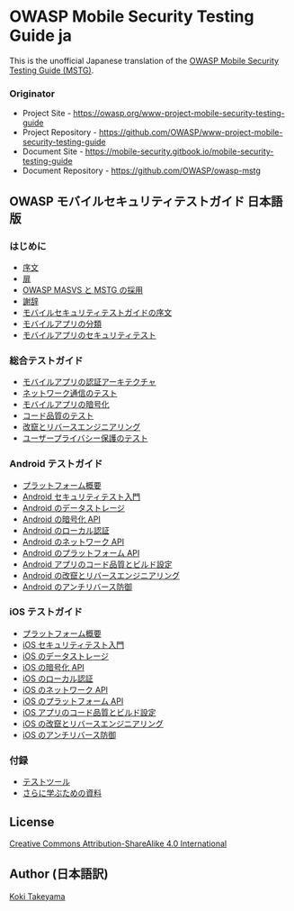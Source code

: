 # OWASP Mobile Security Testing Guide ja

This is the unofficial Japanese translation of the [OWASP Mobile Security Testing Guide (MSTG)](https://github.com/OWASP/owasp-mstg).

### Originator

- Project Site - <https://owasp.org/www-project-mobile-security-testing-guide>
- Project Repository - <https://github.com/OWASP/www-project-mobile-security-testing-guide>
- Document Site - <https://mobile-security.gitbook.io/mobile-security-testing-guide>
- Document Repository - <https://github.com/OWASP/owasp-mstg>

## OWASP モバイルセキュリティテストガイド 日本語版

### はじめに

- [序文](Document/0x01-Foreword.md)
- [扉](Document/0x02a-Frontispiece.md)
- [OWASP MASVS と MSTG の採用](Document/0x02b-MASVS-MSTG-Adoption.md)
- [謝辞](Document/0x02c-Acknowledgements.md)
- [モバイルセキュリティテストガイドの序文](Document/0x03-Overview.md)
- [モバイルアプリの分類](Document/0x04a-Mobile-App-Taxonomy.md)
- [モバイルアプリのセキュリティテスト](Document/0x04b-Mobile-App-Security-Testing.md)

### 総合テストガイド

- [モバイルアプリの認証アーキテクチャ](Document/0x04e-Testing-Authentication-and-Session-Management.md)
- [ネットワーク通信のテスト](Document/0x04f-Testing-Network-Communication.md)
- [モバイルアプリの暗号化](Document/0x04g-Testing-Cryptography.md)
- [コード品質のテスト](Document/0x04h-Testing-Code-Quality.md)
- [改竄とリバースエンジニアリング](Document/0x04c-Tampering-and-Reverse-Engineering.md)
- [ユーザープライバシー保護のテスト](Document/0x04i-Testing-User-Privacy-Protection.md)

### Android テストガイド

- [プラットフォーム概要](Document/0x05a-Platform-Overview.md)
- [Android セキュリティテスト入門](Document/0x05b-Basic-Security_Testing.md)
- [Android のデータストレージ](Document/0x05d-Testing-Data-Storage.md)
- [Android の暗号化 API](Document/0x05e-Testing-Cryptography.md)
- [Android のローカル認証](Document/0x05f-Testing-Local-Authentication.md)
- [Android のネットワーク API](Document/0x05g-Testing-Network-Communication.md)
- [Android のプラットフォーム API](Document/0x05h-Testing-Platform-Interaction.md)
- [Android アプリのコード品質とビルド設定](Document/0x05i-Testing-Code-Quality-and-Build-Settings.md)
- [Android の改竄とリバースエンジニアリング](Document/0x05c-Reverse-Engineering-and-Tampering.md)
- [Android のアンチリバース防御](Document/0x05j-Testing-Resiliency-Against-Reverse-Engineering.md)

### iOS テストガイド

- [プラットフォーム概要](Document/0x06a-Platform-Overview.md)
- [iOS セキュリティテスト入門](Document/0x06b-Basic-Security-Testing.md)
- [iOS のデータストレージ](Document/0x06d-Testing-Data-Storage.md)
- [iOS の暗号化 API](Document/0x06e-Testing-Cryptography.md)
- [iOS のローカル認証](Document/0x06f-Testing-Local-Authentication.md)
- [iOS のネットワーク API](Document/0x06g-Testing-Network-Communication.md)
- [iOS のプラットフォーム API](Document/0x06h-Testing-Platform-Interaction.md)
- [iOS アプリのコード品質とビルド設定](Document/0x06i-Testing-Code-Quality-and-Build-Settings.md)
- [iOS の改竄とリバースエンジニアリング](Document/0x06c-Reverse-Engineering-and-Tampering.md)
- [iOS のアンチリバース防御](Document/0x06j-Testing-Resiliency-Against-Reverse-Engineering.md)

### 付録

- [テストツール](Document/0x08-Testing-Tools.md)
- [さらに学ぶための資料](Document/0x09-Suggested-Reading.md)

## License

[Creative Commons Attribution-ShareAlike 4.0 International](https://creativecommons.org/licenses/by-sa/4.0/)

## Author (日本語訳)

[Koki Takeyama](https://github.com/coky-t)
